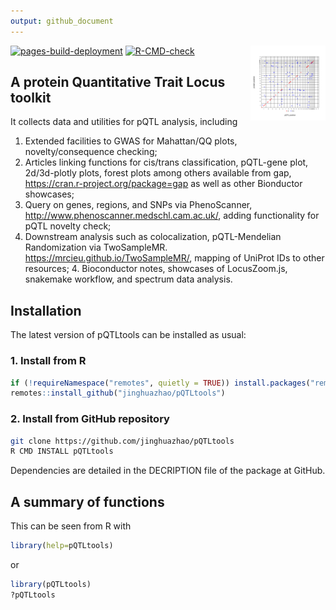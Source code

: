 ```yaml
---
output: github_document
---
```




<img src="man/figures/logo.svg" align="right" alt="" width="120" />

<!-- badges: start -->
[![pages-build-deployment](https://github.com/jinghuazhao/pQTLtools/actions/workflows/pages/pages-build-deployment/badge.svg)](https://github.com/jinghuazhao/pQTLtools/actions/workflows/pages/pages-build-deployment)
[![R-CMD-check](https://github.com/jinghuazhao/pQTLtools/actions/workflows/R-CMD-check.yaml/badge.svg)](https://github.com/jinghuazhao/pQTLtools/actions/workflows/R-CMD-check.yaml)
<!-- badges: end -->

## A protein Quantitative Trait Locus toolkit

It collects data and utilities for pQTL analysis, including
  1. Extended facilities to GWAS for Mahattan/QQ plots, novelty/consequence checking;
  2. Articles linking functions for cis/trans classification, pQTL-gene plot, 2d/3d-plotly plots, forest plots
  among others available from gap, <https://cran.r-project.org/package=gap> as well as other Bionductor showcases;
  3. Query on genes, regions, and SNPs via PhenoScanner, <http://www.phenoscanner.medschl.cam.ac.uk/>, adding
  functionality for pQTL novelty check;
  4. Downstream analysis such as colocalization, pQTL-Mendelian Randomization via
  TwoSampleMR. <https://mrcieu.github.io/TwoSampleMR/>, mapping of
  UniProt IDs to other resources; 4. Bioconductor notes, showcases of LocusZoom.js, snakemake workflow, and
  spectrum data analysis.

## Installation

The latest version of pQTLtools can be installed as usual:

### 1. Install from R

```r
if (!requireNamespace("remotes", quietly = TRUE)) install.packages("remotes")
remotes::install_github("jinghuazhao/pQTLtools")
```

### 2. Install from GitHub repository

```bash
git clone https://github.com/jinghuazhao/pQTLtools
R CMD INSTALL pQTLtools
```

Dependencies are detailed in the DECRIPTION file of the package at GitHub.

## A summary of functions

This can be seen from R with

```r
library(help=pQTLtools)
```

or

```r
library(pQTLtools)
?pQTLtools
```
